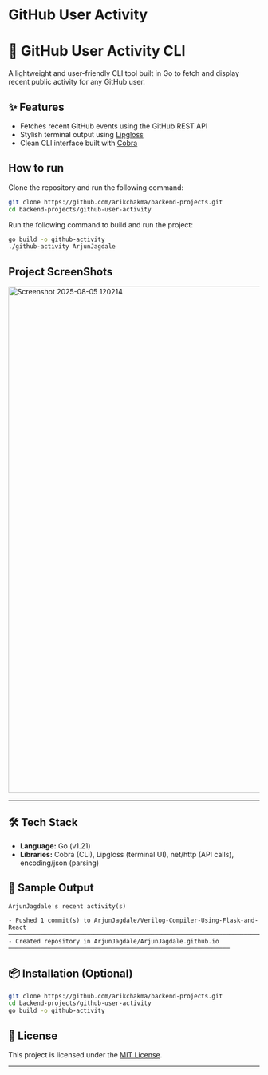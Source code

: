 # GitHub User Activity
# 🧰 GitHub User Activity CLI

A lightweight and user-friendly CLI tool built in Go to fetch and display recent public activity for any GitHub user.

## ✨ Features
- Fetches recent GitHub events using the GitHub REST API
- Stylish terminal output using [Lipgloss](https://github.com/charmbracelet/lipgloss)
- Clean CLI interface built with [Cobra](https://github.com/spf13/cobra)

## How to run

Clone the repository and run the following command:

```bash
git clone https://github.com/arikchakma/backend-projects.git
cd backend-projects/github-user-activity
```

Run the following command to build and run the project:

```bash
go build -o github-activity
./github-activity ArjunJagdale
```
## Project ScreenShots 
<img width="1919" height="1016" alt="Screenshot 2025-08-05 120214" src="https://github.com/user-attachments/assets/5cdb6c3d-737d-4ad1-8a7b-4f09e04c83e6" />

---

## 🛠️ Tech Stack

* **Language:** Go (v1.21)
* **Libraries:** Cobra (CLI), Lipgloss (terminal UI), net/http (API calls), encoding/json (parsing)


## 📸 Sample Output

```
ArjunJagdale's recent activity(s)

- Pushed 1 commit(s) to ArjunJagdale/Verilog-Compiler-Using-Flask-and-React
───────────────────────────────────────────────────────────────────────────
- Created repository in ArjunJagdale/ArjunJagdale.github.io
──────────────────────────────────────────────────────────────
```

## 📦 Installation (Optional)

```bash
git clone https://github.com/arikchakma/backend-projects.git
cd backend-projects/github-user-activity
go build -o github-activity
```

## 📄 License

This project is licensed under the [MIT License](LICENSE).

---
